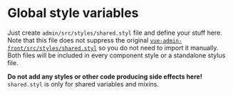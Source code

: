 # Global style variables

Just create `admin/src/styles/shared.styl` file and define your stuff here.
Note that this file does not suppress the original [`vue-admin-front/src/styles/shared.styl`](https://github.com/mrTimofey/vue-admin/blob/master/src/styles/shared.styl) so you do not need to import it manually.
Both files will be included in every component style or a standalone stylus file.

**Do not add any styles or other code producing side effects here!**
`shared.styl` is only for shared variables and mixins.